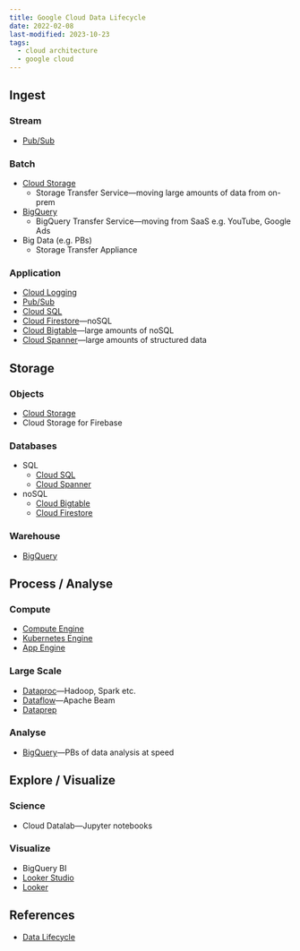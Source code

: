 ```yaml
---
title: Google Cloud Data Lifecycle
date: 2022-02-08
last-modified: 2023-10-23
tags:
  - cloud architecture
  - google cloud
---
```


## Ingest

### Stream

- [Pub/Sub](notes/Pub%20Sub.md)

### Batch

- [Cloud Storage](notes/Cloud%20Storage.md)
	- Storage Transfer Service—moving large amounts of data from on-prem
- [BigQuery](notes/BigQuery.md)
	- BigQuery Transfer Service—moving from SaaS e.g. YouTube, Google Ads
- Big Data (e.g. PBs)
	- Storage Transfer Appliance

### Application

- [Cloud Logging](notes/Cloud%20Logging.md)
- [Pub/Sub](notes/Pub%20Sub.md)
- [Cloud SQL](notes/Cloud%20SQL.md)
- [Cloud Firestore](notes/Cloud%20Firestore.md)—noSQL
- [Cloud Bigtable](notes/Cloud%20Bigtable.md)—large amounts of noSQL
- [Cloud Spanner](notes/Cloud%20Spanner.md)—large amounts of structured data

## Storage

### Objects

- [Cloud Storage](notes/Cloud%20Storage.md)
- Cloud Storage for Firebase

### Databases

- SQL
	- [Cloud SQL](notes/Cloud%20SQL.md)
	- [Cloud Spanner](notes/Cloud%20Spanner.md)
- noSQL
	- [Cloud Bigtable](notes/Cloud%20Bigtable.md)
	- [Cloud Firestore](notes/Cloud%20Firestore.md)

### Warehouse

- [BigQuery](notes/BigQuery.md)

## Process / Analyse

### Compute

- [Compute Engine](notes/Compute%20Engine.md)
- [Kubernetes Engine](notes/Kubernetes%20Engine%20(GKE).md)
- [App Engine](notes/App%20Engine.md)

### Large Scale

- [Dataproc](notes/Dataproc.md)—Hadoop, Spark etc.
- [Dataflow](notes/Dataflow.md)—Apache Beam
- [Dataprep](notes/Dataprep.md)

### Analyse

- [BigQuery](notes/BigQuery.md)—PBs of data analysis at speed

## Explore / Visualize

### Science

- Cloud Datalab—Jupyter notebooks

### Visualize

- BigQuery BI
- [Looker Studio](notes/Google%20Looker%20Studio.md)
- [Looker](notes/Looker.md)

## References

- [Data Lifecycle](notes/Data%20Lifecycle.md)
